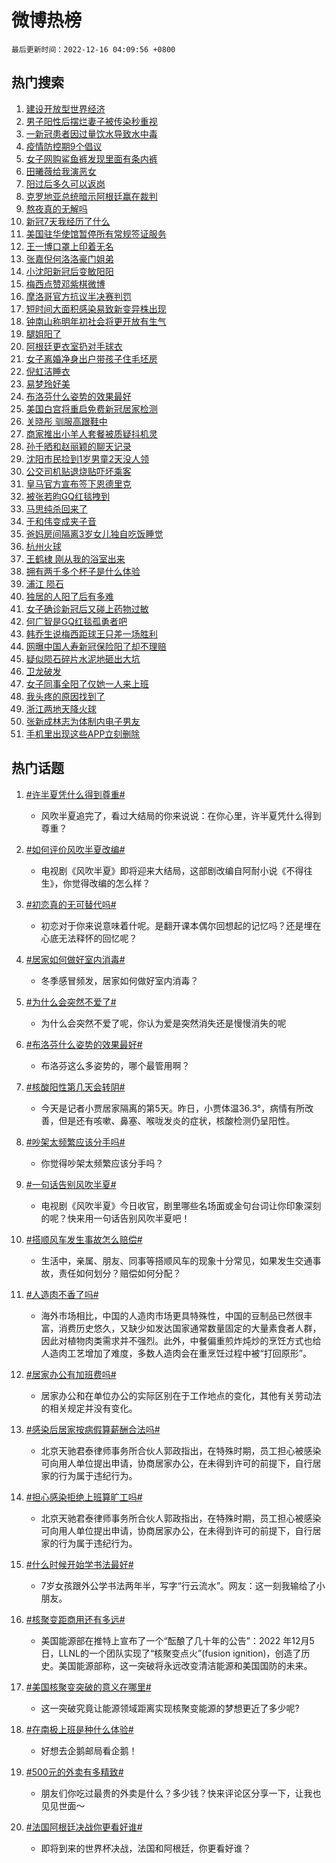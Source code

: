# 微博热榜

`最后更新时间：2022-12-16 04:09:56 +0800`

## 热门搜索

1. [建设开放型世界经济](https://m.weibo.cn/search?containerid=100103type%3D1%26t%3D10%26q%3D%23%E5%BB%BA%E8%AE%BE%E5%BC%80%E6%94%BE%E5%9E%8B%E4%B8%96%E7%95%8C%E7%BB%8F%E6%B5%8E%23&stream_entry_id=51&isnewpage=1&extparam=seat%3D1%26filter_type%3Drealtimehot%26c_type%3D51%26pos%3D0%26dgr%3D0%26cate%3D10103%26display_time%3D1671134995%26pre_seqid%3D167113499538701884818&luicode=10000011&lfid=106003type%253D25%2526t%253D3%2526disable_hot%253D1%2526filter_type%253Drealtimehot)
1. [男子阳性后摆烂妻子被传染秒重视](https://m.weibo.cn/search?containerid=100103type%3D1%26t%3D10%26q%3D%23%E7%94%B7%E5%AD%90%E9%98%B3%E6%80%A7%E5%90%8E%E6%91%86%E7%83%82%E5%A6%BB%E5%AD%90%E8%A2%AB%E4%BC%A0%E6%9F%93%E7%A7%92%E9%87%8D%E8%A7%86%23&stream_entry_id=31&isnewpage=1&extparam=seat%3D1%26realpos%3D1%26dgr%3D0%26q%3D%2523%25E7%2594%25B7%25E5%25AD%2590%25E9%2598%25B3%25E6%2580%25A7%25E5%2590%258E%25E6%2591%2586%25E7%2583%2582%25E5%25A6%25BB%25E5%25AD%2590%25E8%25A2%25AB%25E4%25BC%25A0%25E6%259F%2593%25E7%25A7%2592%25E9%2587%258D%25E8%25A7%2586%2523%26band_rank%3D1%26flag%3D2%26filter_type%3Drealtimehot%26c_type%3D31%26pos%3D0%26lcate%3D5001%26cate%3D5001%26display_time%3D1671134995%26pre_seqid%3D167113499538701884818&luicode=10000011&lfid=106003type%253D25%2526t%253D3%2526disable_hot%253D1%2526filter_type%253Drealtimehot)
1. [一新冠患者因过量饮水导致水中毒](https://m.weibo.cn/search?containerid=100103type%3D1%26t%3D10%26q%3D%23%E4%B8%80%E6%96%B0%E5%86%A0%E6%82%A3%E8%80%85%E5%9B%A0%E8%BF%87%E9%87%8F%E9%A5%AE%E6%B0%B4%E5%AF%BC%E8%87%B4%E6%B0%B4%E4%B8%AD%E6%AF%92%23&stream_entry_id=31&isnewpage=1&extparam=seat%3D1%26realpos%3D2%26dgr%3D0%26q%3D%2523%25E4%25B8%2580%25E6%2596%25B0%25E5%2586%25A0%25E6%2582%25A3%25E8%2580%2585%25E5%259B%25A0%25E8%25BF%2587%25E9%2587%258F%25E9%25A5%25AE%25E6%25B0%25B4%25E5%25AF%25BC%25E8%2587%25B4%25E6%25B0%25B4%25E4%25B8%25AD%25E6%25AF%2592%2523%26band_rank%3D2%26flag%3D0%26filter_type%3Drealtimehot%26c_type%3D31%26pos%3D1%26lcate%3D5001%26cate%3D5001%26display_time%3D1671134995%26pre_seqid%3D167113499538701884818&luicode=10000011&lfid=106003type%253D25%2526t%253D3%2526disable_hot%253D1%2526filter_type%253Drealtimehot)
1. [疫情防控期9个倡议](https://m.weibo.cn/search?containerid=100103type%3D1%26t%3D10%26q%3D%23%E7%96%AB%E6%83%85%E9%98%B2%E6%8E%A7%E6%9C%9F9%E4%B8%AA%E5%80%A1%E8%AE%AE%23&stream_entry_id=31&isnewpage=1&extparam=seat%3D1%26realpos%3D3%26dgr%3D0%26q%3D%2523%25E7%2596%25AB%25E6%2583%2585%25E9%2598%25B2%25E6%258E%25A7%25E6%259C%259F9%25E4%25B8%25AA%25E5%2580%25A1%25E8%25AE%25AE%2523%26band_rank%3D3%26flag%3D0%26filter_type%3Drealtimehot%26c_type%3D31%26pos%3D2%26lcate%3D5001%26cate%3D5001%26display_time%3D1671134995%26pre_seqid%3D167113499538701884818&luicode=10000011&lfid=106003type%253D25%2526t%253D3%2526disable_hot%253D1%2526filter_type%253Drealtimehot)
1. [女子网购鲨鱼裤发现里面有条内裤](https://m.weibo.cn/search?containerid=100103type%3D1%26t%3D10%26q%3D%23%E5%A5%B3%E5%AD%90%E7%BD%91%E8%B4%AD%E9%B2%A8%E9%B1%BC%E8%A3%A4%E5%8F%91%E7%8E%B0%E9%87%8C%E9%9D%A2%E6%9C%89%E6%9D%A1%E5%86%85%E8%A3%A4%23&stream_entry_id=31&isnewpage=1&extparam=seat%3D1%26realpos%3D4%26dgr%3D0%26q%3D%2523%25E5%25A5%25B3%25E5%25AD%2590%25E7%25BD%2591%25E8%25B4%25AD%25E9%25B2%25A8%25E9%25B1%25BC%25E8%25A3%25A4%25E5%258F%2591%25E7%258E%25B0%25E9%2587%258C%25E9%259D%25A2%25E6%259C%2589%25E6%259D%25A1%25E5%2586%2585%25E8%25A3%25A4%2523%26band_rank%3D4%26flag%3D0%26filter_type%3Drealtimehot%26c_type%3D31%26pos%3D3%26lcate%3D5001%26cate%3D5001%26display_time%3D1671134995%26pre_seqid%3D167113499538701884818&luicode=10000011&lfid=106003type%253D25%2526t%253D3%2526disable_hot%253D1%2526filter_type%253Drealtimehot)
1. [田曦薇给我演恶女](https://m.weibo.cn/search?containerid=100103type%3D1%26t%3D10%26q%3D%E7%94%B0%E6%9B%A6%E8%96%87%E7%BB%99%E6%88%91%E6%BC%94%E6%81%B6%E5%A5%B3&stream_entry_id=31&isnewpage=1&extparam=seat%3D1%26realpos%3D5%26dgr%3D0%26q%3D%25E7%2594%25B0%25E6%259B%25A6%25E8%2596%2587%25E7%25BB%2599%25E6%2588%2591%25E6%25BC%2594%25E6%2581%25B6%25E5%25A5%25B3%26band_rank%3D5%26flag%3D0%26filter_type%3Drealtimehot%26c_type%3D31%26pos%3D4%26lcate%3D5001%26cate%3D5001%26display_time%3D1671134995%26pre_seqid%3D167113499538701884818&luicode=10000011&lfid=106003type%253D25%2526t%253D3%2526disable_hot%253D1%2526filter_type%253Drealtimehot)
1. [阳过后多久可以返岗](https://m.weibo.cn/search?containerid=100103type%3D1%26t%3D10%26q%3D%23%E9%98%B3%E8%BF%87%E5%90%8E%E5%A4%9A%E4%B9%85%E5%8F%AF%E4%BB%A5%E8%BF%94%E5%B2%97%23&stream_entry_id=31&isnewpage=1&extparam=seat%3D1%26realpos%3D6%26dgr%3D0%26q%3D%2523%25E9%2598%25B3%25E8%25BF%2587%25E5%2590%258E%25E5%25A4%259A%25E4%25B9%2585%25E5%258F%25AF%25E4%25BB%25A5%25E8%25BF%2594%25E5%25B2%2597%2523%26band_rank%3D6%26flag%3D0%26filter_type%3Drealtimehot%26c_type%3D31%26pos%3D5%26lcate%3D5001%26cate%3D5001%26display_time%3D1671134995%26pre_seqid%3D167113499538701884818&luicode=10000011&lfid=106003type%253D25%2526t%253D3%2526disable_hot%253D1%2526filter_type%253Drealtimehot)
1. [克罗地亚总统暗示阿根廷赢在裁判](https://m.weibo.cn/search?containerid=100103type%3D1%26t%3D10%26q%3D%23%E5%85%8B%E7%BD%97%E5%9C%B0%E4%BA%9A%E6%80%BB%E7%BB%9F%E6%9A%97%E7%A4%BA%E9%98%BF%E6%A0%B9%E5%BB%B7%E8%B5%A2%E5%9C%A8%E8%A3%81%E5%88%A4%23&stream_entry_id=31&isnewpage=1&extparam=seat%3D1%26realpos%3D7%26dgr%3D0%26q%3D%2523%25E5%2585%258B%25E7%25BD%2597%25E5%259C%25B0%25E4%25BA%259A%25E6%2580%25BB%25E7%25BB%259F%25E6%259A%2597%25E7%25A4%25BA%25E9%2598%25BF%25E6%25A0%25B9%25E5%25BB%25B7%25E8%25B5%25A2%25E5%259C%25A8%25E8%25A3%2581%25E5%2588%25A4%2523%26band_rank%3D7%26flag%3D0%26filter_type%3Drealtimehot%26c_type%3D31%26pos%3D6%26lcate%3D5001%26cate%3D5001%26display_time%3D1671134995%26pre_seqid%3D167113499538701884818&luicode=10000011&lfid=106003type%253D25%2526t%253D3%2526disable_hot%253D1%2526filter_type%253Drealtimehot)
1. [熬夜真的无解吗](https://m.weibo.cn/search?containerid=100103type%3D1%26t%3D10%26q%3D%23%E7%86%AC%E5%A4%9C%E7%9C%9F%E7%9A%84%E6%97%A0%E8%A7%A3%E5%90%97%23&stream_entry_id=31&isnewpage=1&extparam=seat%3D1%26realpos%3D8%26dgr%3D0%26q%3D%2523%25E7%2586%25AC%25E5%25A4%259C%25E7%259C%259F%25E7%259A%2584%25E6%2597%25A0%25E8%25A7%25A3%25E5%2590%2597%2523%26band_rank%3D8%26flag%3D0%26filter_type%3Drealtimehot%26c_type%3D31%26pos%3D7%26lcate%3D5001%26cate%3D5001%26display_time%3D1671134995%26pre_seqid%3D167113499538701884818&luicode=10000011&lfid=106003type%253D25%2526t%253D3%2526disable_hot%253D1%2526filter_type%253Drealtimehot)
1. [新冠7天我经历了什么](https://m.weibo.cn/search?containerid=100103type%3D1%26t%3D10%26q%3D%23%E6%96%B0%E5%86%A07%E5%A4%A9%E6%88%91%E7%BB%8F%E5%8E%86%E4%BA%86%E4%BB%80%E4%B9%88%23&stream_entry_id=31&isnewpage=1&extparam=seat%3D1%26realpos%3D9%26dgr%3D0%26q%3D%2523%25E6%2596%25B0%25E5%2586%25A07%25E5%25A4%25A9%25E6%2588%2591%25E7%25BB%258F%25E5%258E%2586%25E4%25BA%2586%25E4%25BB%2580%25E4%25B9%2588%2523%26band_rank%3D9%26flag%3D0%26filter_type%3Drealtimehot%26c_type%3D31%26pos%3D8%26lcate%3D5001%26cate%3D5001%26display_time%3D1671134995%26pre_seqid%3D167113499538701884818&luicode=10000011&lfid=106003type%253D25%2526t%253D3%2526disable_hot%253D1%2526filter_type%253Drealtimehot)
1. [美国驻华使馆暂停所有常规签证服务](https://m.weibo.cn/search?containerid=100103type%3D1%26t%3D10%26q%3D%23%E7%BE%8E%E5%9B%BD%E9%A9%BB%E5%8D%8E%E4%BD%BF%E9%A6%86%E6%9A%82%E5%81%9C%E6%89%80%E6%9C%89%E5%B8%B8%E8%A7%84%E7%AD%BE%E8%AF%81%E6%9C%8D%E5%8A%A1%23&stream_entry_id=31&isnewpage=1&extparam=seat%3D1%26realpos%3D10%26dgr%3D0%26q%3D%2523%25E7%25BE%258E%25E5%259B%25BD%25E9%25A9%25BB%25E5%258D%258E%25E4%25BD%25BF%25E9%25A6%2586%25E6%259A%2582%25E5%2581%259C%25E6%2589%2580%25E6%259C%2589%25E5%25B8%25B8%25E8%25A7%2584%25E7%25AD%25BE%25E8%25AF%2581%25E6%259C%258D%25E5%258A%25A1%2523%26band_rank%3D10%26flag%3D0%26filter_type%3Drealtimehot%26c_type%3D31%26pos%3D9%26lcate%3D5001%26cate%3D5001%26display_time%3D1671134995%26pre_seqid%3D167113499538701884818&luicode=10000011&lfid=106003type%253D25%2526t%253D3%2526disable_hot%253D1%2526filter_type%253Drealtimehot)
1. [王一博口罩上印着无名](https://m.weibo.cn/search?containerid=100103type%3D1%26t%3D10%26q%3D%23%E7%8E%8B%E4%B8%80%E5%8D%9A%E5%8F%A3%E7%BD%A9%E4%B8%8A%E5%8D%B0%E7%9D%80%E6%97%A0%E5%90%8D%23&stream_entry_id=31&isnewpage=1&extparam=seat%3D1%26realpos%3D11%26dgr%3D0%26q%3D%2523%25E7%258E%258B%25E4%25B8%2580%25E5%258D%259A%25E5%258F%25A3%25E7%25BD%25A9%25E4%25B8%258A%25E5%258D%25B0%25E7%259D%2580%25E6%2597%25A0%25E5%2590%258D%2523%26band_rank%3D11%26flag%3D0%26filter_type%3Drealtimehot%26c_type%3D31%26pos%3D10%26lcate%3D5001%26cate%3D5001%26display_time%3D1671134995%26pre_seqid%3D167113499538701884818&luicode=10000011&lfid=106003type%253D25%2526t%253D3%2526disable_hot%253D1%2526filter_type%253Drealtimehot)
1. [张嘉倪何洛洛豪门姐弟](https://m.weibo.cn/search?containerid=100103type%3D1%26t%3D10%26q%3D%23%E5%BC%A0%E5%98%89%E5%80%AA%E4%BD%95%E6%B4%9B%E6%B4%9B%E8%B1%AA%E9%97%A8%E5%A7%90%E5%BC%9F%23&stream_entry_id=31&isnewpage=1&extparam=seat%3D1%26realpos%3D12%26dgr%3D0%26q%3D%2523%25E5%25BC%25A0%25E5%2598%2589%25E5%2580%25AA%25E4%25BD%2595%25E6%25B4%259B%25E6%25B4%259B%25E8%25B1%25AA%25E9%2597%25A8%25E5%25A7%2590%25E5%25BC%259F%2523%26band_rank%3D12%26flag%3D0%26filter_type%3Drealtimehot%26c_type%3D31%26pos%3D11%26lcate%3D5001%26cate%3D5001%26display_time%3D1671134995%26pre_seqid%3D167113499538701884818&luicode=10000011&lfid=106003type%253D25%2526t%253D3%2526disable_hot%253D1%2526filter_type%253Drealtimehot)
1. [小沈阳新冠后变敏阳阳](https://m.weibo.cn/search?containerid=100103type%3D1%26t%3D10%26q%3D%23%E5%B0%8F%E6%B2%88%E9%98%B3%E6%96%B0%E5%86%A0%E5%90%8E%E5%8F%98%E6%95%8F%E9%98%B3%E9%98%B3%23&stream_entry_id=31&isnewpage=1&extparam=seat%3D1%26realpos%3D13%26dgr%3D0%26q%3D%2523%25E5%25B0%258F%25E6%25B2%2588%25E9%2598%25B3%25E6%2596%25B0%25E5%2586%25A0%25E5%2590%258E%25E5%258F%2598%25E6%2595%258F%25E9%2598%25B3%25E9%2598%25B3%2523%26band_rank%3D13%26flag%3D0%26filter_type%3Drealtimehot%26c_type%3D31%26pos%3D12%26lcate%3D5001%26cate%3D5001%26display_time%3D1671134995%26pre_seqid%3D167113499538701884818&luicode=10000011&lfid=106003type%253D25%2526t%253D3%2526disable_hot%253D1%2526filter_type%253Drealtimehot)
1. [梅西点赞邓紫棋微博](https://m.weibo.cn/search?containerid=100103type%3D1%26t%3D10%26q%3D%23%E6%A2%85%E8%A5%BF%E7%82%B9%E8%B5%9E%E9%82%93%E7%B4%AB%E6%A3%8B%E5%BE%AE%E5%8D%9A%23&stream_entry_id=31&isnewpage=1&extparam=seat%3D1%26realpos%3D14%26dgr%3D0%26q%3D%2523%25E6%25A2%2585%25E8%25A5%25BF%25E7%2582%25B9%25E8%25B5%259E%25E9%2582%2593%25E7%25B4%25AB%25E6%25A3%258B%25E5%25BE%25AE%25E5%258D%259A%2523%26band_rank%3D14%26flag%3D0%26filter_type%3Drealtimehot%26c_type%3D31%26pos%3D13%26lcate%3D5001%26cate%3D5001%26display_time%3D1671134995%26pre_seqid%3D167113499538701884818&luicode=10000011&lfid=106003type%253D25%2526t%253D3%2526disable_hot%253D1%2526filter_type%253Drealtimehot)
1. [摩洛哥官方抗议半决赛判罚](https://m.weibo.cn/search?containerid=100103type%3D1%26t%3D10%26q%3D%23%E6%91%A9%E6%B4%9B%E5%93%A5%E5%AE%98%E6%96%B9%E6%8A%97%E8%AE%AE%E5%8D%8A%E5%86%B3%E8%B5%9B%E5%88%A4%E7%BD%9A%23&stream_entry_id=31&isnewpage=1&extparam=seat%3D1%26realpos%3D15%26dgr%3D0%26q%3D%2523%25E6%2591%25A9%25E6%25B4%259B%25E5%2593%25A5%25E5%25AE%2598%25E6%2596%25B9%25E6%258A%2597%25E8%25AE%25AE%25E5%258D%258A%25E5%2586%25B3%25E8%25B5%259B%25E5%2588%25A4%25E7%25BD%259A%2523%26band_rank%3D15%26flag%3D0%26filter_type%3Drealtimehot%26c_type%3D31%26pos%3D14%26lcate%3D5001%26cate%3D5001%26display_time%3D1671134995%26pre_seqid%3D167113499538701884818&luicode=10000011&lfid=106003type%253D25%2526t%253D3%2526disable_hot%253D1%2526filter_type%253Drealtimehot)
1. [短时间大面积感染易致新变异株出现](https://m.weibo.cn/search?containerid=100103type%3D1%26t%3D10%26q%3D%23%E7%9F%AD%E6%97%B6%E9%97%B4%E5%A4%A7%E9%9D%A2%E7%A7%AF%E6%84%9F%E6%9F%93%E6%98%93%E8%87%B4%E6%96%B0%E5%8F%98%E5%BC%82%E6%A0%AA%E5%87%BA%E7%8E%B0%23&stream_entry_id=31&isnewpage=1&extparam=seat%3D1%26realpos%3D16%26dgr%3D0%26q%3D%2523%25E7%259F%25AD%25E6%2597%25B6%25E9%2597%25B4%25E5%25A4%25A7%25E9%259D%25A2%25E7%25A7%25AF%25E6%2584%259F%25E6%259F%2593%25E6%2598%2593%25E8%2587%25B4%25E6%2596%25B0%25E5%258F%2598%25E5%25BC%2582%25E6%25A0%25AA%25E5%2587%25BA%25E7%258E%25B0%2523%26band_rank%3D16%26flag%3D0%26filter_type%3Drealtimehot%26c_type%3D31%26pos%3D15%26lcate%3D5001%26cate%3D5001%26display_time%3D1671134995%26pre_seqid%3D167113499538701884818&luicode=10000011&lfid=106003type%253D25%2526t%253D3%2526disable_hot%253D1%2526filter_type%253Drealtimehot)
1. [钟南山称明年初社会将更开放有生气](https://m.weibo.cn/search?containerid=100103type%3D1%26t%3D10%26q%3D%23%E9%92%9F%E5%8D%97%E5%B1%B1%E7%A7%B0%E6%98%8E%E5%B9%B4%E5%88%9D%E7%A4%BE%E4%BC%9A%E5%B0%86%E6%9B%B4%E5%BC%80%E6%94%BE%E6%9C%89%E7%94%9F%E6%B0%94%23&stream_entry_id=31&isnewpage=1&extparam=seat%3D1%26realpos%3D17%26dgr%3D0%26q%3D%2523%25E9%2592%259F%25E5%258D%2597%25E5%25B1%25B1%25E7%25A7%25B0%25E6%2598%258E%25E5%25B9%25B4%25E5%2588%259D%25E7%25A4%25BE%25E4%25BC%259A%25E5%25B0%2586%25E6%259B%25B4%25E5%25BC%2580%25E6%2594%25BE%25E6%259C%2589%25E7%2594%259F%25E6%25B0%2594%2523%26band_rank%3D17%26flag%3D0%26filter_type%3Drealtimehot%26c_type%3D31%26pos%3D16%26lcate%3D5001%26cate%3D5001%26display_time%3D1671134995%26pre_seqid%3D167113499538701884818&luicode=10000011&lfid=106003type%253D25%2526t%253D3%2526disable_hot%253D1%2526filter_type%253Drealtimehot)
1. [腿姐阳了](https://m.weibo.cn/search?containerid=100103type%3D1%26t%3D10%26q%3D%E8%85%BF%E5%A7%90%E9%98%B3%E4%BA%86&stream_entry_id=31&isnewpage=1&extparam=seat%3D1%26realpos%3D18%26dgr%3D0%26q%3D%25E8%2585%25BF%25E5%25A7%2590%25E9%2598%25B3%25E4%25BA%2586%26band_rank%3D18%26flag%3D2%26filter_type%3Drealtimehot%26c_type%3D31%26pos%3D17%26lcate%3D5001%26cate%3D5001%26display_time%3D1671134995%26pre_seqid%3D167113499538701884818&luicode=10000011&lfid=106003type%253D25%2526t%253D3%2526disable_hot%253D1%2526filter_type%253Drealtimehot)
1. [阿根廷更衣室扔对手球衣](https://m.weibo.cn/search?containerid=100103type%3D1%26t%3D10%26q%3D%23%E9%98%BF%E6%A0%B9%E5%BB%B7%E6%9B%B4%E8%A1%A3%E5%AE%A4%E6%89%94%E5%AF%B9%E6%89%8B%E7%90%83%E8%A1%A3%23&stream_entry_id=31&isnewpage=1&extparam=seat%3D1%26realpos%3D19%26dgr%3D0%26q%3D%2523%25E9%2598%25BF%25E6%25A0%25B9%25E5%25BB%25B7%25E6%259B%25B4%25E8%25A1%25A3%25E5%25AE%25A4%25E6%2589%2594%25E5%25AF%25B9%25E6%2589%258B%25E7%2590%2583%25E8%25A1%25A3%2523%26band_rank%3D19%26flag%3D0%26filter_type%3Drealtimehot%26c_type%3D31%26pos%3D18%26lcate%3D5001%26cate%3D5001%26display_time%3D1671134995%26pre_seqid%3D167113499538701884818&luicode=10000011&lfid=106003type%253D25%2526t%253D3%2526disable_hot%253D1%2526filter_type%253Drealtimehot)
1. [女子离婚净身出户带孩子住毛坯房](https://m.weibo.cn/search?containerid=100103type%3D1%26t%3D10%26q%3D%23%E5%A5%B3%E5%AD%90%E7%A6%BB%E5%A9%9A%E5%87%80%E8%BA%AB%E5%87%BA%E6%88%B7%E5%B8%A6%E5%AD%A9%E5%AD%90%E4%BD%8F%E6%AF%9B%E5%9D%AF%E6%88%BF%23&stream_entry_id=31&isnewpage=1&extparam=seat%3D1%26realpos%3D20%26dgr%3D0%26q%3D%2523%25E5%25A5%25B3%25E5%25AD%2590%25E7%25A6%25BB%25E5%25A9%259A%25E5%2587%2580%25E8%25BA%25AB%25E5%2587%25BA%25E6%2588%25B7%25E5%25B8%25A6%25E5%25AD%25A9%25E5%25AD%2590%25E4%25BD%258F%25E6%25AF%259B%25E5%259D%25AF%25E6%2588%25BF%2523%26band_rank%3D20%26flag%3D0%26filter_type%3Drealtimehot%26c_type%3D31%26pos%3D19%26lcate%3D5001%26cate%3D5001%26display_time%3D1671134995%26pre_seqid%3D167113499538701884818&luicode=10000011&lfid=106003type%253D25%2526t%253D3%2526disable_hot%253D1%2526filter_type%253Drealtimehot)
1. [倪虹洁睡衣](https://m.weibo.cn/search?containerid=100103type%3D1%26t%3D10%26q%3D%23%E5%80%AA%E8%99%B9%E6%B4%81%E7%9D%A1%E8%A1%A3%23&stream_entry_id=31&isnewpage=1&extparam=seat%3D1%26realpos%3D21%26dgr%3D0%26q%3D%2523%25E5%2580%25AA%25E8%2599%25B9%25E6%25B4%2581%25E7%259D%25A1%25E8%25A1%25A3%2523%26band_rank%3D21%26flag%3D0%26filter_type%3Drealtimehot%26c_type%3D31%26pos%3D20%26lcate%3D5001%26cate%3D5001%26display_time%3D1671134995%26pre_seqid%3D167113499538701884818&luicode=10000011&lfid=106003type%253D25%2526t%253D3%2526disable_hot%253D1%2526filter_type%253Drealtimehot)
1. [易梦玲好美](https://m.weibo.cn/search?containerid=100103type%3D1%26t%3D10%26q%3D%E6%98%93%E6%A2%A6%E7%8E%B2%E5%A5%BD%E7%BE%8E&stream_entry_id=31&isnewpage=1&extparam=seat%3D1%26realpos%3D22%26dgr%3D0%26q%3D%25E6%2598%2593%25E6%25A2%25A6%25E7%258E%25B2%25E5%25A5%25BD%25E7%25BE%258E%26band_rank%3D22%26flag%3D0%26filter_type%3Drealtimehot%26c_type%3D31%26pos%3D21%26lcate%3D5001%26cate%3D5001%26display_time%3D1671134995%26pre_seqid%3D167113499538701884818&luicode=10000011&lfid=106003type%253D25%2526t%253D3%2526disable_hot%253D1%2526filter_type%253Drealtimehot)
1. [布洛芬什么姿势的效果最好](https://m.weibo.cn/search?containerid=100103type%3D1%26t%3D10%26q%3D%23%E5%B8%83%E6%B4%9B%E8%8A%AC%E4%BB%80%E4%B9%88%E5%A7%BF%E5%8A%BF%E7%9A%84%E6%95%88%E6%9E%9C%E6%9C%80%E5%A5%BD%23&stream_entry_id=31&isnewpage=1&extparam=seat%3D1%26realpos%3D23%26dgr%3D0%26q%3D%2523%25E5%25B8%2583%25E6%25B4%259B%25E8%258A%25AC%25E4%25BB%2580%25E4%25B9%2588%25E5%25A7%25BF%25E5%258A%25BF%25E7%259A%2584%25E6%2595%2588%25E6%259E%259C%25E6%259C%2580%25E5%25A5%25BD%2523%26band_rank%3D23%26flag%3D0%26filter_type%3Drealtimehot%26c_type%3D31%26pos%3D22%26lcate%3D5001%26cate%3D5001%26display_time%3D1671134995%26pre_seqid%3D167113499538701884818&luicode=10000011&lfid=106003type%253D25%2526t%253D3%2526disable_hot%253D1%2526filter_type%253Drealtimehot)
1. [美国白宫将重启免费新冠居家检测](https://m.weibo.cn/search?containerid=100103type%3D1%26t%3D10%26q%3D%23%E7%BE%8E%E5%9B%BD%E7%99%BD%E5%AE%AB%E5%B0%86%E9%87%8D%E5%90%AF%E5%85%8D%E8%B4%B9%E6%96%B0%E5%86%A0%E5%B1%85%E5%AE%B6%E6%A3%80%E6%B5%8B%23&stream_entry_id=31&isnewpage=1&extparam=seat%3D1%26realpos%3D24%26dgr%3D0%26q%3D%2523%25E7%25BE%258E%25E5%259B%25BD%25E7%2599%25BD%25E5%25AE%25AB%25E5%25B0%2586%25E9%2587%258D%25E5%2590%25AF%25E5%2585%258D%25E8%25B4%25B9%25E6%2596%25B0%25E5%2586%25A0%25E5%25B1%2585%25E5%25AE%25B6%25E6%25A3%2580%25E6%25B5%258B%2523%26band_rank%3D24%26flag%3D0%26filter_type%3Drealtimehot%26c_type%3D31%26pos%3D23%26lcate%3D5001%26cate%3D5001%26display_time%3D1671134995%26pre_seqid%3D167113499538701884818&luicode=10000011&lfid=106003type%253D25%2526t%253D3%2526disable_hot%253D1%2526filter_type%253Drealtimehot)
1. [关晓彤 驯服高跟鞋中](https://m.weibo.cn/search?containerid=100103type%3D1%26t%3D10%26q%3D%E5%85%B3%E6%99%93%E5%BD%A4+%E9%A9%AF%E6%9C%8D%E9%AB%98%E8%B7%9F%E9%9E%8B%E4%B8%AD&stream_entry_id=31&isnewpage=1&extparam=seat%3D1%26realpos%3D25%26dgr%3D0%26q%3D%25E5%2585%25B3%25E6%2599%2593%25E5%25BD%25A4%2520%25E9%25A9%25AF%25E6%259C%258D%25E9%25AB%2598%25E8%25B7%259F%25E9%259E%258B%25E4%25B8%25AD%26band_rank%3D25%26flag%3D0%26filter_type%3Drealtimehot%26c_type%3D31%26pos%3D24%26lcate%3D5001%26cate%3D5001%26display_time%3D1671134995%26pre_seqid%3D167113499538701884818&luicode=10000011&lfid=106003type%253D25%2526t%253D3%2526disable_hot%253D1%2526filter_type%253Drealtimehot)
1. [商家推出小羊人套餐被质疑抖机灵](https://m.weibo.cn/search?containerid=100103type%3D1%26t%3D10%26q%3D%23%E5%95%86%E5%AE%B6%E6%8E%A8%E5%87%BA%E5%B0%8F%E7%BE%8A%E4%BA%BA%E5%A5%97%E9%A4%90%E8%A2%AB%E8%B4%A8%E7%96%91%E6%8A%96%E6%9C%BA%E7%81%B5%23&stream_entry_id=31&isnewpage=1&extparam=seat%3D1%26realpos%3D26%26dgr%3D0%26q%3D%2523%25E5%2595%2586%25E5%25AE%25B6%25E6%258E%25A8%25E5%2587%25BA%25E5%25B0%258F%25E7%25BE%258A%25E4%25BA%25BA%25E5%25A5%2597%25E9%25A4%2590%25E8%25A2%25AB%25E8%25B4%25A8%25E7%2596%2591%25E6%258A%2596%25E6%259C%25BA%25E7%2581%25B5%2523%26band_rank%3D26%26flag%3D0%26filter_type%3Drealtimehot%26c_type%3D31%26pos%3D25%26lcate%3D5001%26cate%3D5001%26display_time%3D1671134995%26pre_seqid%3D167113499538701884818&luicode=10000011&lfid=106003type%253D25%2526t%253D3%2526disable_hot%253D1%2526filter_type%253Drealtimehot)
1. [孙千晒和赵丽颖的聊天记录](https://m.weibo.cn/search?containerid=100103type%3D1%26t%3D10%26q%3D%23%E5%AD%99%E5%8D%83%E6%99%92%E5%92%8C%E8%B5%B5%E4%B8%BD%E9%A2%96%E7%9A%84%E8%81%8A%E5%A4%A9%E8%AE%B0%E5%BD%95%23&stream_entry_id=31&isnewpage=1&extparam=seat%3D1%26realpos%3D27%26dgr%3D0%26q%3D%2523%25E5%25AD%2599%25E5%258D%2583%25E6%2599%2592%25E5%2592%258C%25E8%25B5%25B5%25E4%25B8%25BD%25E9%25A2%2596%25E7%259A%2584%25E8%2581%258A%25E5%25A4%25A9%25E8%25AE%25B0%25E5%25BD%2595%2523%26band_rank%3D27%26flag%3D0%26filter_type%3Drealtimehot%26c_type%3D31%26pos%3D26%26lcate%3D5001%26cate%3D5001%26display_time%3D1671134995%26pre_seqid%3D167113499538701884818&luicode=10000011&lfid=106003type%253D25%2526t%253D3%2526disable_hot%253D1%2526filter_type%253Drealtimehot)
1. [沈阳市民捡到1岁男童2天没人领](https://m.weibo.cn/search?containerid=100103type%3D1%26t%3D10%26q%3D%23%E6%B2%88%E9%98%B3%E5%B8%82%E6%B0%91%E6%8D%A1%E5%88%B01%E5%B2%81%E7%94%B7%E7%AB%A52%E5%A4%A9%E6%B2%A1%E4%BA%BA%E9%A2%86%23&stream_entry_id=31&isnewpage=1&extparam=seat%3D1%26realpos%3D28%26dgr%3D0%26q%3D%2523%25E6%25B2%2588%25E9%2598%25B3%25E5%25B8%2582%25E6%25B0%2591%25E6%258D%25A1%25E5%2588%25B01%25E5%25B2%2581%25E7%2594%25B7%25E7%25AB%25A52%25E5%25A4%25A9%25E6%25B2%25A1%25E4%25BA%25BA%25E9%25A2%2586%2523%26band_rank%3D28%26flag%3D0%26filter_type%3Drealtimehot%26c_type%3D31%26pos%3D27%26lcate%3D5001%26cate%3D5001%26display_time%3D1671134995%26pre_seqid%3D167113499538701884818&luicode=10000011&lfid=106003type%253D25%2526t%253D3%2526disable_hot%253D1%2526filter_type%253Drealtimehot)
1. [公交司机贴退烧贴吓坏乘客](https://m.weibo.cn/search?containerid=100103type%3D1%26t%3D10%26q%3D%23%E5%85%AC%E4%BA%A4%E5%8F%B8%E6%9C%BA%E8%B4%B4%E9%80%80%E7%83%A7%E8%B4%B4%E5%90%93%E5%9D%8F%E4%B9%98%E5%AE%A2%23&stream_entry_id=31&isnewpage=1&extparam=seat%3D1%26realpos%3D29%26dgr%3D0%26q%3D%2523%25E5%2585%25AC%25E4%25BA%25A4%25E5%258F%25B8%25E6%259C%25BA%25E8%25B4%25B4%25E9%2580%2580%25E7%2583%25A7%25E8%25B4%25B4%25E5%2590%2593%25E5%259D%258F%25E4%25B9%2598%25E5%25AE%25A2%2523%26band_rank%3D29%26flag%3D0%26filter_type%3Drealtimehot%26c_type%3D31%26pos%3D28%26lcate%3D5001%26cate%3D5001%26display_time%3D1671134995%26pre_seqid%3D167113499538701884818&luicode=10000011&lfid=106003type%253D25%2526t%253D3%2526disable_hot%253D1%2526filter_type%253Drealtimehot)
1. [皇马官方宣布签下恩德里克](https://m.weibo.cn/search?containerid=100103type%3D1%26t%3D10%26q%3D%23%E7%9A%87%E9%A9%AC%E5%AE%98%E6%96%B9%E5%AE%A3%E5%B8%83%E7%AD%BE%E4%B8%8B%E6%81%A9%E5%BE%B7%E9%87%8C%E5%85%8B%23&stream_entry_id=31&isnewpage=1&extparam=seat%3D1%26realpos%3D30%26dgr%3D0%26q%3D%2523%25E7%259A%2587%25E9%25A9%25AC%25E5%25AE%2598%25E6%2596%25B9%25E5%25AE%25A3%25E5%25B8%2583%25E7%25AD%25BE%25E4%25B8%258B%25E6%2581%25A9%25E5%25BE%25B7%25E9%2587%258C%25E5%2585%258B%2523%26band_rank%3D30%26flag%3D0%26filter_type%3Drealtimehot%26c_type%3D31%26pos%3D29%26lcate%3D5001%26cate%3D5001%26display_time%3D1671134995%26pre_seqid%3D167113499538701884818&luicode=10000011&lfid=106003type%253D25%2526t%253D3%2526disable_hot%253D1%2526filter_type%253Drealtimehot)
1. [被张若昀GQ红毯拽到](https://m.weibo.cn/search?containerid=100103type%3D1%26t%3D10%26q%3D%23%E8%A2%AB%E5%BC%A0%E8%8B%A5%E6%98%80GQ%E7%BA%A2%E6%AF%AF%E6%8B%BD%E5%88%B0%23&stream_entry_id=31&isnewpage=1&extparam=seat%3D1%26realpos%3D31%26dgr%3D0%26q%3D%2523%25E8%25A2%25AB%25E5%25BC%25A0%25E8%258B%25A5%25E6%2598%2580GQ%25E7%25BA%25A2%25E6%25AF%25AF%25E6%258B%25BD%25E5%2588%25B0%2523%26band_rank%3D31%26flag%3D0%26filter_type%3Drealtimehot%26c_type%3D31%26pos%3D30%26lcate%3D5001%26cate%3D5001%26display_time%3D1671134995%26pre_seqid%3D167113499538701884818&luicode=10000011&lfid=106003type%253D25%2526t%253D3%2526disable_hot%253D1%2526filter_type%253Drealtimehot)
1. [马思纯杀回来了](https://m.weibo.cn/search?containerid=100103type%3D1%26t%3D10%26q%3D%23%E9%A9%AC%E6%80%9D%E7%BA%AF%E6%9D%80%E5%9B%9E%E6%9D%A5%E4%BA%86%23&stream_entry_id=31&isnewpage=1&extparam=seat%3D1%26realpos%3D32%26dgr%3D0%26q%3D%2523%25E9%25A9%25AC%25E6%2580%259D%25E7%25BA%25AF%25E6%259D%2580%25E5%259B%259E%25E6%259D%25A5%25E4%25BA%2586%2523%26band_rank%3D32%26flag%3D0%26filter_type%3Drealtimehot%26c_type%3D31%26pos%3D31%26lcate%3D5001%26cate%3D5001%26display_time%3D1671134995%26pre_seqid%3D167113499538701884818&luicode=10000011&lfid=106003type%253D25%2526t%253D3%2526disable_hot%253D1%2526filter_type%253Drealtimehot)
1. [于和伟变成夹子音](https://m.weibo.cn/search?containerid=100103type%3D1%26t%3D10%26q%3D%23%E4%BA%8E%E5%92%8C%E4%BC%9F%E5%8F%98%E6%88%90%E5%A4%B9%E5%AD%90%E9%9F%B3%23&stream_entry_id=31&isnewpage=1&extparam=seat%3D1%26realpos%3D33%26dgr%3D0%26q%3D%2523%25E4%25BA%258E%25E5%2592%258C%25E4%25BC%259F%25E5%258F%2598%25E6%2588%2590%25E5%25A4%25B9%25E5%25AD%2590%25E9%259F%25B3%2523%26band_rank%3D33%26flag%3D0%26filter_type%3Drealtimehot%26c_type%3D31%26pos%3D32%26lcate%3D5001%26cate%3D5001%26display_time%3D1671134995%26pre_seqid%3D167113499538701884818&luicode=10000011&lfid=106003type%253D25%2526t%253D3%2526disable_hot%253D1%2526filter_type%253Drealtimehot)
1. [爸妈房间隔离3岁女儿独自吃饭睡觉](https://m.weibo.cn/search?containerid=100103type%3D1%26t%3D10%26q%3D%23%E7%88%B8%E5%A6%88%E6%88%BF%E9%97%B4%E9%9A%94%E7%A6%BB3%E5%B2%81%E5%A5%B3%E5%84%BF%E7%8B%AC%E8%87%AA%E5%90%83%E9%A5%AD%E7%9D%A1%E8%A7%89%23&stream_entry_id=31&isnewpage=1&extparam=seat%3D1%26realpos%3D34%26dgr%3D0%26q%3D%2523%25E7%2588%25B8%25E5%25A6%2588%25E6%2588%25BF%25E9%2597%25B4%25E9%259A%2594%25E7%25A6%25BB3%25E5%25B2%2581%25E5%25A5%25B3%25E5%2584%25BF%25E7%258B%25AC%25E8%2587%25AA%25E5%2590%2583%25E9%25A5%25AD%25E7%259D%25A1%25E8%25A7%2589%2523%26band_rank%3D34%26flag%3D0%26filter_type%3Drealtimehot%26c_type%3D31%26pos%3D33%26lcate%3D5001%26cate%3D5001%26display_time%3D1671134995%26pre_seqid%3D167113499538701884818&luicode=10000011&lfid=106003type%253D25%2526t%253D3%2526disable_hot%253D1%2526filter_type%253Drealtimehot)
1. [杭州火球](https://m.weibo.cn/search?containerid=100103type%3D1%26t%3D10%26q%3D%23%E6%9D%AD%E5%B7%9E%E7%81%AB%E7%90%83%23&stream_entry_id=31&isnewpage=1&extparam=seat%3D1%26realpos%3D35%26dgr%3D0%26q%3D%2523%25E6%259D%25AD%25E5%25B7%259E%25E7%2581%25AB%25E7%2590%2583%2523%26band_rank%3D35%26flag%3D0%26filter_type%3Drealtimehot%26c_type%3D31%26pos%3D34%26lcate%3D5001%26cate%3D5001%26display_time%3D1671134995%26pre_seqid%3D167113499538701884818&luicode=10000011&lfid=106003type%253D25%2526t%253D3%2526disable_hot%253D1%2526filter_type%253Drealtimehot)
1. [王鹤棣 刚从我的浴室出来](https://m.weibo.cn/search?containerid=100103type%3D1%26t%3D10%26q%3D%E7%8E%8B%E9%B9%A4%E6%A3%A3+%E5%88%9A%E4%BB%8E%E6%88%91%E7%9A%84%E6%B5%B4%E5%AE%A4%E5%87%BA%E6%9D%A5&stream_entry_id=31&isnewpage=1&extparam=seat%3D1%26realpos%3D36%26dgr%3D0%26q%3D%25E7%258E%258B%25E9%25B9%25A4%25E6%25A3%25A3%2520%25E5%2588%259A%25E4%25BB%258E%25E6%2588%2591%25E7%259A%2584%25E6%25B5%25B4%25E5%25AE%25A4%25E5%2587%25BA%25E6%259D%25A5%26band_rank%3D36%26flag%3D0%26filter_type%3Drealtimehot%26c_type%3D31%26pos%3D35%26lcate%3D5001%26cate%3D5001%26display_time%3D1671134995%26pre_seqid%3D167113499538701884818&luicode=10000011&lfid=106003type%253D25%2526t%253D3%2526disable_hot%253D1%2526filter_type%253Drealtimehot)
1. [拥有两千多个杯子是什么体验](https://m.weibo.cn/search?containerid=100103type%3D1%26t%3D10%26q%3D%23%E6%8B%A5%E6%9C%89%E4%B8%A4%E5%8D%83%E5%A4%9A%E4%B8%AA%E6%9D%AF%E5%AD%90%E6%98%AF%E4%BB%80%E4%B9%88%E4%BD%93%E9%AA%8C%23&stream_entry_id=31&isnewpage=1&extparam=seat%3D1%26realpos%3D37%26dgr%3D0%26q%3D%2523%25E6%258B%25A5%25E6%259C%2589%25E4%25B8%25A4%25E5%258D%2583%25E5%25A4%259A%25E4%25B8%25AA%25E6%259D%25AF%25E5%25AD%2590%25E6%2598%25AF%25E4%25BB%2580%25E4%25B9%2588%25E4%25BD%2593%25E9%25AA%258C%2523%26band_rank%3D37%26flag%3D0%26filter_type%3Drealtimehot%26c_type%3D31%26pos%3D36%26lcate%3D5001%26cate%3D5001%26display_time%3D1671134995%26pre_seqid%3D167113499538701884818&luicode=10000011&lfid=106003type%253D25%2526t%253D3%2526disable_hot%253D1%2526filter_type%253Drealtimehot)
1. [浦江 陨石](https://m.weibo.cn/search?containerid=100103type%3D1%26t%3D10%26q%3D%E6%B5%A6%E6%B1%9F+%E9%99%A8%E7%9F%B3&stream_entry_id=31&isnewpage=1&extparam=seat%3D1%26realpos%3D38%26dgr%3D0%26q%3D%25E6%25B5%25A6%25E6%25B1%259F%2520%25E9%2599%25A8%25E7%259F%25B3%26band_rank%3D38%26flag%3D0%26filter_type%3Drealtimehot%26c_type%3D31%26pos%3D37%26lcate%3D5001%26cate%3D5001%26display_time%3D1671134995%26pre_seqid%3D167113499538701884818&luicode=10000011&lfid=106003type%253D25%2526t%253D3%2526disable_hot%253D1%2526filter_type%253Drealtimehot)
1. [独居的人阳了后有多难](https://m.weibo.cn/search?containerid=100103type%3D1%26t%3D10%26q%3D%23%E7%8B%AC%E5%B1%85%E7%9A%84%E4%BA%BA%E9%98%B3%E4%BA%86%E5%90%8E%E6%9C%89%E5%A4%9A%E9%9A%BE%23&stream_entry_id=31&isnewpage=1&extparam=seat%3D1%26realpos%3D39%26dgr%3D0%26q%3D%2523%25E7%258B%25AC%25E5%25B1%2585%25E7%259A%2584%25E4%25BA%25BA%25E9%2598%25B3%25E4%25BA%2586%25E5%2590%258E%25E6%259C%2589%25E5%25A4%259A%25E9%259A%25BE%2523%26band_rank%3D39%26flag%3D0%26filter_type%3Drealtimehot%26c_type%3D31%26pos%3D38%26lcate%3D5001%26cate%3D5001%26display_time%3D1671134995%26pre_seqid%3D167113499538701884818&luicode=10000011&lfid=106003type%253D25%2526t%253D3%2526disable_hot%253D1%2526filter_type%253Drealtimehot)
1. [女子确诊新冠后又碰上药物过敏](https://m.weibo.cn/search?containerid=100103type%3D1%26t%3D10%26q%3D%23%E5%A5%B3%E5%AD%90%E7%A1%AE%E8%AF%8A%E6%96%B0%E5%86%A0%E5%90%8E%E5%8F%88%E7%A2%B0%E4%B8%8A%E8%8D%AF%E7%89%A9%E8%BF%87%E6%95%8F%23&stream_entry_id=31&isnewpage=1&extparam=seat%3D1%26realpos%3D40%26dgr%3D0%26q%3D%2523%25E5%25A5%25B3%25E5%25AD%2590%25E7%25A1%25AE%25E8%25AF%258A%25E6%2596%25B0%25E5%2586%25A0%25E5%2590%258E%25E5%258F%2588%25E7%25A2%25B0%25E4%25B8%258A%25E8%258D%25AF%25E7%2589%25A9%25E8%25BF%2587%25E6%2595%258F%2523%26band_rank%3D40%26flag%3D0%26filter_type%3Drealtimehot%26c_type%3D31%26pos%3D39%26lcate%3D5001%26cate%3D5001%26display_time%3D1671134995%26pre_seqid%3D167113499538701884818&luicode=10000011&lfid=106003type%253D25%2526t%253D3%2526disable_hot%253D1%2526filter_type%253Drealtimehot)
1. [何广智是GQ红毯孤勇者吧](https://m.weibo.cn/search?containerid=100103type%3D1%26t%3D10%26q%3D%23%E4%BD%95%E5%B9%BF%E6%99%BA%E6%98%AFGQ%E7%BA%A2%E6%AF%AF%E5%AD%A4%E5%8B%87%E8%80%85%E5%90%A7%23&stream_entry_id=31&isnewpage=1&extparam=seat%3D1%26realpos%3D41%26dgr%3D0%26q%3D%2523%25E4%25BD%2595%25E5%25B9%25BF%25E6%2599%25BA%25E6%2598%25AFGQ%25E7%25BA%25A2%25E6%25AF%25AF%25E5%25AD%25A4%25E5%258B%2587%25E8%2580%2585%25E5%2590%25A7%2523%26band_rank%3D41%26flag%3D0%26filter_type%3Drealtimehot%26c_type%3D31%26pos%3D40%26lcate%3D5001%26cate%3D5001%26display_time%3D1671134995%26pre_seqid%3D167113499538701884818&luicode=10000011&lfid=106003type%253D25%2526t%253D3%2526disable_hot%253D1%2526filter_type%253Drealtimehot)
1. [韩乔生说梅西距球王只差一场胜利](https://m.weibo.cn/search?containerid=100103type%3D1%26t%3D10%26q%3D%23%E9%9F%A9%E4%B9%94%E7%94%9F%E8%AF%B4%E6%A2%85%E8%A5%BF%E8%B7%9D%E7%90%83%E7%8E%8B%E5%8F%AA%E5%B7%AE%E4%B8%80%E5%9C%BA%E8%83%9C%E5%88%A9%23&stream_entry_id=31&isnewpage=1&extparam=seat%3D1%26realpos%3D42%26dgr%3D0%26q%3D%2523%25E9%259F%25A9%25E4%25B9%2594%25E7%2594%259F%25E8%25AF%25B4%25E6%25A2%2585%25E8%25A5%25BF%25E8%25B7%259D%25E7%2590%2583%25E7%258E%258B%25E5%258F%25AA%25E5%25B7%25AE%25E4%25B8%2580%25E5%259C%25BA%25E8%2583%259C%25E5%2588%25A9%2523%26band_rank%3D42%26flag%3D1%26filter_type%3Drealtimehot%26c_type%3D31%26pos%3D41%26lcate%3D5001%26cate%3D5001%26display_time%3D1671134995%26pre_seqid%3D167113499538701884818&luicode=10000011&lfid=106003type%253D25%2526t%253D3%2526disable_hot%253D1%2526filter_type%253Drealtimehot)
1. [网曝中国人寿新冠保险阳了却不理赔](https://m.weibo.cn/search?containerid=100103type%3D1%26t%3D10%26q%3D%23%E7%BD%91%E6%9B%9D%E4%B8%AD%E5%9B%BD%E4%BA%BA%E5%AF%BF%E6%96%B0%E5%86%A0%E4%BF%9D%E9%99%A9%E9%98%B3%E4%BA%86%E5%8D%B4%E4%B8%8D%E7%90%86%E8%B5%94%23&stream_entry_id=31&isnewpage=1&extparam=seat%3D1%26realpos%3D43%26dgr%3D0%26q%3D%2523%25E7%25BD%2591%25E6%259B%259D%25E4%25B8%25AD%25E5%259B%25BD%25E4%25BA%25BA%25E5%25AF%25BF%25E6%2596%25B0%25E5%2586%25A0%25E4%25BF%259D%25E9%2599%25A9%25E9%2598%25B3%25E4%25BA%2586%25E5%258D%25B4%25E4%25B8%258D%25E7%2590%2586%25E8%25B5%2594%2523%26band_rank%3D43%26flag%3D0%26filter_type%3Drealtimehot%26c_type%3D31%26pos%3D42%26lcate%3D5001%26cate%3D5001%26display_time%3D1671134995%26pre_seqid%3D167113499538701884818&luicode=10000011&lfid=106003type%253D25%2526t%253D3%2526disable_hot%253D1%2526filter_type%253Drealtimehot)
1. [疑似陨石碎片水泥地砸出大坑](https://m.weibo.cn/search?containerid=100103type%3D1%26t%3D10%26q%3D%23%E7%96%91%E4%BC%BC%E9%99%A8%E7%9F%B3%E7%A2%8E%E7%89%87%E6%B0%B4%E6%B3%A5%E5%9C%B0%E7%A0%B8%E5%87%BA%E5%A4%A7%E5%9D%91%23&stream_entry_id=31&isnewpage=1&extparam=seat%3D1%26realpos%3D44%26dgr%3D0%26q%3D%2523%25E7%2596%2591%25E4%25BC%25BC%25E9%2599%25A8%25E7%259F%25B3%25E7%25A2%258E%25E7%2589%2587%25E6%25B0%25B4%25E6%25B3%25A5%25E5%259C%25B0%25E7%25A0%25B8%25E5%2587%25BA%25E5%25A4%25A7%25E5%259D%2591%2523%26band_rank%3D44%26flag%3D0%26filter_type%3Drealtimehot%26c_type%3D31%26pos%3D43%26lcate%3D5001%26cate%3D5001%26display_time%3D1671134995%26pre_seqid%3D167113499538701884818&luicode=10000011&lfid=106003type%253D25%2526t%253D3%2526disable_hot%253D1%2526filter_type%253Drealtimehot)
1. [卫龙破发](https://m.weibo.cn/search?containerid=100103type%3D1%26t%3D10%26q%3D%23%E5%8D%AB%E9%BE%99%E7%A0%B4%E5%8F%91%23&stream_entry_id=31&isnewpage=1&extparam=seat%3D1%26realpos%3D45%26dgr%3D0%26q%3D%2523%25E5%258D%25AB%25E9%25BE%2599%25E7%25A0%25B4%25E5%258F%2591%2523%26band_rank%3D45%26flag%3D0%26filter_type%3Drealtimehot%26c_type%3D31%26pos%3D44%26lcate%3D5001%26cate%3D5001%26display_time%3D1671134995%26pre_seqid%3D167113499538701884818&luicode=10000011&lfid=106003type%253D25%2526t%253D3%2526disable_hot%253D1%2526filter_type%253Drealtimehot)
1. [女子同事全阳了仅她一人来上班](https://m.weibo.cn/search?containerid=100103type%3D1%26t%3D10%26q%3D%23%E5%A5%B3%E5%AD%90%E5%90%8C%E4%BA%8B%E5%85%A8%E9%98%B3%E4%BA%86%E4%BB%85%E5%A5%B9%E4%B8%80%E4%BA%BA%E6%9D%A5%E4%B8%8A%E7%8F%AD%23&stream_entry_id=31&isnewpage=1&extparam=seat%3D1%26realpos%3D46%26dgr%3D0%26q%3D%2523%25E5%25A5%25B3%25E5%25AD%2590%25E5%2590%258C%25E4%25BA%258B%25E5%2585%25A8%25E9%2598%25B3%25E4%25BA%2586%25E4%25BB%2585%25E5%25A5%25B9%25E4%25B8%2580%25E4%25BA%25BA%25E6%259D%25A5%25E4%25B8%258A%25E7%258F%25AD%2523%26band_rank%3D46%26flag%3D0%26filter_type%3Drealtimehot%26c_type%3D31%26pos%3D45%26lcate%3D5001%26cate%3D5001%26display_time%3D1671134995%26pre_seqid%3D167113499538701884818&luicode=10000011&lfid=106003type%253D25%2526t%253D3%2526disable_hot%253D1%2526filter_type%253Drealtimehot)
1. [我头疼的原因找到了](https://m.weibo.cn/search?containerid=100103type%3D1%26t%3D10%26q%3D%23%E6%88%91%E5%A4%B4%E7%96%BC%E7%9A%84%E5%8E%9F%E5%9B%A0%E6%89%BE%E5%88%B0%E4%BA%86%23&stream_entry_id=31&isnewpage=1&extparam=seat%3D1%26realpos%3D47%26dgr%3D0%26q%3D%2523%25E6%2588%2591%25E5%25A4%25B4%25E7%2596%25BC%25E7%259A%2584%25E5%258E%259F%25E5%259B%25A0%25E6%2589%25BE%25E5%2588%25B0%25E4%25BA%2586%2523%26band_rank%3D47%26flag%3D0%26filter_type%3Drealtimehot%26c_type%3D31%26pos%3D46%26lcate%3D5001%26cate%3D5001%26display_time%3D1671134995%26pre_seqid%3D167113499538701884818&luicode=10000011&lfid=106003type%253D25%2526t%253D3%2526disable_hot%253D1%2526filter_type%253Drealtimehot)
1. [浙江两地天降火球](https://m.weibo.cn/search?containerid=100103type%3D1%26t%3D10%26q%3D%23%E6%B5%99%E6%B1%9F%E4%B8%A4%E5%9C%B0%E5%A4%A9%E9%99%8D%E7%81%AB%E7%90%83%23&stream_entry_id=31&isnewpage=1&extparam=seat%3D1%26realpos%3D48%26dgr%3D0%26q%3D%2523%25E6%25B5%2599%25E6%25B1%259F%25E4%25B8%25A4%25E5%259C%25B0%25E5%25A4%25A9%25E9%2599%258D%25E7%2581%25AB%25E7%2590%2583%2523%26band_rank%3D48%26flag%3D0%26filter_type%3Drealtimehot%26c_type%3D31%26pos%3D47%26lcate%3D5001%26cate%3D5001%26display_time%3D1671134995%26pre_seqid%3D167113499538701884818&luicode=10000011&lfid=106003type%253D25%2526t%253D3%2526disable_hot%253D1%2526filter_type%253Drealtimehot)
1. [张新成林志为体制内电子男友](https://m.weibo.cn/search?containerid=100103type%3D1%26t%3D10%26q%3D%23%E5%BC%A0%E6%96%B0%E6%88%90%E6%9E%97%E5%BF%97%E4%B8%BA%E4%BD%93%E5%88%B6%E5%86%85%E7%94%B5%E5%AD%90%E7%94%B7%E5%8F%8B%23&stream_entry_id=31&isnewpage=1&extparam=seat%3D1%26realpos%3D49%26dgr%3D0%26q%3D%2523%25E5%25BC%25A0%25E6%2596%25B0%25E6%2588%2590%25E6%259E%2597%25E5%25BF%2597%25E4%25B8%25BA%25E4%25BD%2593%25E5%2588%25B6%25E5%2586%2585%25E7%2594%25B5%25E5%25AD%2590%25E7%2594%25B7%25E5%258F%258B%2523%26band_rank%3D49%26flag%3D1%26filter_type%3Drealtimehot%26c_type%3D31%26pos%3D48%26lcate%3D5001%26cate%3D5001%26display_time%3D1671134995%26pre_seqid%3D167113499538701884818&luicode=10000011&lfid=106003type%253D25%2526t%253D3%2526disable_hot%253D1%2526filter_type%253Drealtimehot)
1. [手机里出现这些APP立刻删除](https://m.weibo.cn/search?containerid=100103type%3D1%26t%3D10%26q%3D%23%E6%89%8B%E6%9C%BA%E9%87%8C%E5%87%BA%E7%8E%B0%E8%BF%99%E4%BA%9BAPP%E7%AB%8B%E5%88%BB%E5%88%A0%E9%99%A4%23&stream_entry_id=31&isnewpage=1&extparam=seat%3D1%26realpos%3D50%26dgr%3D0%26q%3D%2523%25E6%2589%258B%25E6%259C%25BA%25E9%2587%258C%25E5%2587%25BA%25E7%258E%25B0%25E8%25BF%2599%25E4%25BA%259BAPP%25E7%25AB%258B%25E5%2588%25BB%25E5%2588%25A0%25E9%2599%25A4%2523%26band_rank%3D50%26flag%3D0%26filter_type%3Drealtimehot%26c_type%3D31%26pos%3D49%26lcate%3D5001%26cate%3D5001%26display_time%3D1671134995%26pre_seqid%3D167113499538701884818&luicode=10000011&lfid=106003type%253D25%2526t%253D3%2526disable_hot%253D1%2526filter_type%253Drealtimehot)

## 热门话题

1. [#许半夏凭什么得到尊重#](https://m.weibo.cn/search?containerid=231522type%3D1%26t%3D10%26q%3D%23%E8%AE%B8%E5%8D%8A%E5%A4%8F%E5%87%AD%E4%BB%80%E4%B9%88%E5%BE%97%E5%88%B0%E5%B0%8A%E9%87%8D%23&stream_entry_id=128&isnewpage=1&extparam=seat%3D1%26dgr%3D0%26lcate%3D5004%26c_type%3D128%26pos%3D1-0-0%26unitid%3D1671087447878%26cate%3D5004%26display_time%3D1671134996%26pre_seqid%3D167113499648602210578&luicode=10000011&lfid=231648_-_4)
    - 风吹半夏追完了，看过大结局的你来说说：在你心里，许半夏凭什么得到尊重？

1. [#如何评价风吹半夏改编#](https://m.weibo.cn/search?containerid=231522type%3D1%26t%3D10%26q%3D%23%E5%A6%82%E4%BD%95%E8%AF%84%E4%BB%B7%E9%A3%8E%E5%90%B9%E5%8D%8A%E5%A4%8F%E6%94%B9%E7%BC%96%23&stream_entry_id=128&isnewpage=1&extparam=seat%3D1%26dgr%3D0%26lcate%3D5004%26c_type%3D128%26pos%3D1-0-1%26unitid%3D1671091020573%26cate%3D5004%26display_time%3D1671134996%26pre_seqid%3D167113499648602210578&luicode=10000011&lfid=231648_-_4)
    - 电视剧《风吹半夏》即将迎来大结局，这部剧改编自阿耐小说《不得往生》，你觉得改编的怎么样？

1. [#初恋真的无可替代吗#](https://m.weibo.cn/search?containerid=231522type%3D1%26t%3D10%26q%3D%23%E5%88%9D%E6%81%8B%E7%9C%9F%E7%9A%84%E6%97%A0%E5%8F%AF%E6%9B%BF%E4%BB%A3%E5%90%97%23&stream_entry_id=128&isnewpage=1&extparam=seat%3D1%26dgr%3D0%26lcate%3D5004%26c_type%3D128%26pos%3D1-0-2%26unitid%3D1671105412841%26cate%3D5004%26display_time%3D1671134996%26pre_seqid%3D167113499648602210578&luicode=10000011&lfid=231648_-_4)
    - 初恋对于你来说意味着什呢。是翻开课本偶尔回想起的记忆吗？还是埋在心底无法释怀的回忆呢？

1. [#居家如何做好室内消毒#](https://m.weibo.cn/search?containerid=231522type%3D1%26t%3D10%26q%3D%23%E5%B1%85%E5%AE%B6%E5%A6%82%E4%BD%95%E5%81%9A%E5%A5%BD%E5%AE%A4%E5%86%85%E6%B6%88%E6%AF%92%23&stream_entry_id=128&isnewpage=1&extparam=seat%3D1%26dgr%3D0%26lcate%3D5004%26c_type%3D128%26pos%3D1-0-3%26unitid%3D1671095221810%26cate%3D5004%26display_time%3D1671134996%26pre_seqid%3D167113499648602210578&luicode=10000011&lfid=231648_-_4)
    - 冬季感冒频发，居家如何做好室内消毒？

1. [#为什么会突然不爱了#](https://m.weibo.cn/search?containerid=231522type%3D1%26t%3D10%26q%3D%23%E4%B8%BA%E4%BB%80%E4%B9%88%E4%BC%9A%E7%AA%81%E7%84%B6%E4%B8%8D%E7%88%B1%E4%BA%86%23&stream_entry_id=128&isnewpage=1&extparam=seat%3D1%26dgr%3D0%26lcate%3D5004%26c_type%3D128%26pos%3D1-0-4%26unitid%3D1671013012754%26cate%3D5004%26display_time%3D1671134996%26pre_seqid%3D167113499648602210578&luicode=10000011&lfid=231648_-_4)
    - 为什么会突然不爱了呢，你认为爱是突然消失还是慢慢消失的呢

1. [#布洛芬什么姿势的效果最好#](https://m.weibo.cn/search?containerid=231522type%3D1%26t%3D10%26q%3D%23%E5%B8%83%E6%B4%9B%E8%8A%AC%E4%BB%80%E4%B9%88%E5%A7%BF%E5%8A%BF%E7%9A%84%E6%95%88%E6%9E%9C%E6%9C%80%E5%A5%BD%23&stream_entry_id=128&isnewpage=1&extparam=seat%3D1%26dgr%3D0%26lcate%3D5004%26c_type%3D128%26pos%3D1-0-5%26unitid%3D1671113216031%26cate%3D5004%26display_time%3D1671134996%26pre_seqid%3D167113499648602210578&luicode=10000011&lfid=231648_-_4)
    - 布洛芬这么多姿势的，哪个最管用啊？

1. [#核酸阳性第几天会转阴#](https://m.weibo.cn/search?containerid=231522type%3D1%26t%3D10%26q%3D%23%E6%A0%B8%E9%85%B8%E9%98%B3%E6%80%A7%E7%AC%AC%E5%87%A0%E5%A4%A9%E4%BC%9A%E8%BD%AC%E9%98%B4%23&stream_entry_id=128&isnewpage=1&extparam=seat%3D1%26dgr%3D0%26lcate%3D5004%26c_type%3D128%26pos%3D1-0-6%26unitid%3D1670978837718%26cate%3D5004%26display_time%3D1671134996%26pre_seqid%3D167113499648602210578&luicode=10000011&lfid=231648_-_4)
    - 今天是记者小贾居家隔离的第5天。昨日，小贾体温36.3°，病情有所改善，但是还有咳嗽、鼻塞、喉咙发炎的症状，核酸检测仍呈阳性。

1. [#吵架太频繁应该分手吗#](https://m.weibo.cn/search?containerid=231522type%3D1%26t%3D10%26q%3D%23%E5%90%B5%E6%9E%B6%E5%A4%AA%E9%A2%91%E7%B9%81%E5%BA%94%E8%AF%A5%E5%88%86%E6%89%8B%E5%90%97%23&stream_entry_id=128&isnewpage=1&extparam=seat%3D1%26dgr%3D0%26lcate%3D5004%26c_type%3D128%26pos%3D1-0-7%26unitid%3D1671025619035%26cate%3D5004%26display_time%3D1671134996%26pre_seqid%3D167113499648602210578&luicode=10000011&lfid=231648_-_4)
    - 你觉得吵架太频繁应该分手吗？

1. [#一句话告别风吹半夏#](https://m.weibo.cn/search?containerid=231522type%3D1%26t%3D10%26q%3D%23%E4%B8%80%E5%8F%A5%E8%AF%9D%E5%91%8A%E5%88%AB%E9%A3%8E%E5%90%B9%E5%8D%8A%E5%A4%8F%23&stream_entry_id=128&isnewpage=1&extparam=seat%3D1%26dgr%3D0%26lcate%3D5004%26c_type%3D128%26pos%3D1-0-8%26unitid%3D1671004921177%26cate%3D5004%26display_time%3D1671134996%26pre_seqid%3D167113499648602210578&luicode=10000011&lfid=231648_-_4)
    - 电视剧《风吹半夏》今日收官，剧里哪些名场面或金句台词让你印象深刻的呢？快来用一句话告别风吹半夏吧！

1. [#搭顺风车发生事故怎么赔偿#](https://m.weibo.cn/search?containerid=231522type%3D1%26t%3D10%26q%3D%23%E6%90%AD%E9%A1%BA%E9%A3%8E%E8%BD%A6%E5%8F%91%E7%94%9F%E4%BA%8B%E6%95%85%E6%80%8E%E4%B9%88%E8%B5%94%E5%81%BF%23&stream_entry_id=128&isnewpage=1&extparam=seat%3D1%26dgr%3D0%26lcate%3D5004%26c_type%3D128%26pos%3D1-0-9%26unitid%3D1671021438617%26cate%3D5004%26display_time%3D1671134996%26pre_seqid%3D167113499648602210578&luicode=10000011&lfid=231648_-_4)
    - 生活中，亲属、朋友、同事等搭顺风车的现象十分常见，如果发生交通事故，责任如何划分？赔偿如何分配？

1. [#人造肉不香了吗#](https://m.weibo.cn/search?containerid=231522type%3D1%26t%3D10%26q%3D%23%E4%BA%BA%E9%80%A0%E8%82%89%E4%B8%8D%E9%A6%99%E4%BA%86%E5%90%97%23&stream_entry_id=128&isnewpage=1&extparam=seat%3D1%26dgr%3D0%26lcate%3D5004%26c_type%3D128%26pos%3D1-0-10%26unitid%3D1671021441069%26cate%3D5004%26display_time%3D1671134996%26pre_seqid%3D167113499648602210578&luicode=10000011&lfid=231648_-_4)
    - 海外市场相比，中国的人造肉市场更具特殊性，中国的豆制品已然很丰富，消费历史悠久，又缺少如发达国家通常数量固定的大量素食者人群，因此对植物肉类需求并不强烈。此外，中餐偏重煎炸炖炒的烹饪方式也给人造肉工艺增加了难度，多数人造肉会在重烹饪过程中被“打回原形”。

1. [#居家办公有加班费吗#](https://m.weibo.cn/search?containerid=231522type%3D1%26t%3D10%26q%3D%23%E5%B1%85%E5%AE%B6%E5%8A%9E%E5%85%AC%E6%9C%89%E5%8A%A0%E7%8F%AD%E8%B4%B9%E5%90%97%23&stream_entry_id=128&isnewpage=1&extparam=seat%3D1%26dgr%3D0%26lcate%3D5004%26c_type%3D128%26pos%3D1-0-11%26unitid%3D1671009731647%26cate%3D5004%26display_time%3D1671134996%26pre_seqid%3D167113499648602210578&luicode=10000011&lfid=231648_-_4)
    - 居家办公和在单位办公的实际区别在于工作地点的变化，其他有关劳动法的相关规定并没有变化。

1. [#感染后居家按病假算薪酬合法吗#](https://m.weibo.cn/search?containerid=231522type%3D1%26t%3D10%26q%3D%23%E6%84%9F%E6%9F%93%E5%90%8E%E5%B1%85%E5%AE%B6%E6%8C%89%E7%97%85%E5%81%87%E7%AE%97%E8%96%AA%E9%85%AC%E5%90%88%E6%B3%95%E5%90%97%23&stream_entry_id=128&isnewpage=1&extparam=seat%3D1%26dgr%3D0%26lcate%3D5004%26c_type%3D128%26pos%3D1-0-12%26unitid%3D1671005541241%26cate%3D5004%26display_time%3D1671134996%26pre_seqid%3D167113499648602210578&luicode=10000011&lfid=231648_-_4)
    - 北京天驰君泰律师事务所合伙人郭政指出，在特殊时期，员工担心被感染可向用人单位提出申请，协商居家办公，在未得到许可的前提下，自行居家的行为属于违纪行为。

1. [#担心感染拒绝上班算旷工吗#](https://m.weibo.cn/search?containerid=231522type%3D1%26t%3D10%26q%3D%23%E6%8B%85%E5%BF%83%E6%84%9F%E6%9F%93%E6%8B%92%E7%BB%9D%E4%B8%8A%E7%8F%AD%E7%AE%97%E6%97%B7%E5%B7%A5%E5%90%97%23&stream_entry_id=128&isnewpage=1&extparam=seat%3D1%26dgr%3D0%26lcate%3D5004%26c_type%3D128%26pos%3D1-0-13%26unitid%3D1671004927509%26cate%3D5004%26display_time%3D1671134996%26pre_seqid%3D167113499648602210578&luicode=10000011&lfid=231648_-_4)
    - 北京天驰君泰律师事务所合伙人郭政指出，在特殊时期，员工担心被感染可向用人单位提出申请，协商居家办公，在未得到许可的前提下，自行居家的行为属于违纪行为。

1. [#什么时候开始学书法最好#](https://m.weibo.cn/search?containerid=231522type%3D1%26t%3D10%26q%3D%23%E4%BB%80%E4%B9%88%E6%97%B6%E5%80%99%E5%BC%80%E5%A7%8B%E5%AD%A6%E4%B9%A6%E6%B3%95%E6%9C%80%E5%A5%BD%23&stream_entry_id=128&isnewpage=1&extparam=seat%3D1%26dgr%3D0%26lcate%3D5004%26c_type%3D128%26pos%3D1-0-14%26unitid%3D1671002520094%26cate%3D5004%26display_time%3D1671134996%26pre_seqid%3D167113499648602210578&luicode=10000011&lfid=231648_-_4)
    - 7岁女孩跟外公学书法两年半，写字“行云流水”。网友：这一刻我输给了小朋友。

1. [#核聚变距商用还有多远#](https://m.weibo.cn/search?containerid=231522type%3D1%26t%3D10%26q%3D%23%E6%A0%B8%E8%81%9A%E5%8F%98%E8%B7%9D%E5%95%86%E7%94%A8%E8%BF%98%E6%9C%89%E5%A4%9A%E8%BF%9C%23&stream_entry_id=128&isnewpage=1&extparam=seat%3D1%26dgr%3D0%26lcate%3D5004%26c_type%3D128%26pos%3D1-0-15%26unitid%3D1670997138166%26cate%3D5004%26display_time%3D1671134996%26pre_seqid%3D167113499648602210578&luicode=10000011&lfid=231648_-_4)
    - 美国能源部在推特上宣布了一个“酝酿了几十年的公告”：2022 年12月5日，LLNL的一个团队实现了“核聚变点火”(fusion ignition)，创造了历史。美国能源部称，这一突破将永远改变清洁能源和美国国防的未来。

1. [#美国核聚变突破的意义在哪里#](https://m.weibo.cn/search?containerid=231522type%3D1%26t%3D10%26q%3D%23%E7%BE%8E%E5%9B%BD%E6%A0%B8%E8%81%9A%E5%8F%98%E7%AA%81%E7%A0%B4%E7%9A%84%E6%84%8F%E4%B9%89%E5%9C%A8%E5%93%AA%E9%87%8C%23&stream_entry_id=128&isnewpage=1&extparam=seat%3D1%26dgr%3D0%26lcate%3D5004%26c_type%3D128%26pos%3D1-0-16%26unitid%3D1670988430393%26cate%3D5004%26display_time%3D1671134996%26pre_seqid%3D167113499648602210578&luicode=10000011&lfid=231648_-_4)
    - 这一突破究竟让能源领域距离实现核聚变能源的梦想更近了多少呢?

1. [#在南极上班是种什么体验#](https://m.weibo.cn/search?containerid=231522type%3D1%26t%3D10%26q%3D%23%E5%9C%A8%E5%8D%97%E6%9E%81%E4%B8%8A%E7%8F%AD%E6%98%AF%E7%A7%8D%E4%BB%80%E4%B9%88%E4%BD%93%E9%AA%8C%23&stream_entry_id=128&isnewpage=1&extparam=seat%3D1%26dgr%3D0%26lcate%3D5004%26c_type%3D128%26pos%3D1-0-17%26unitid%3D1670985430001%26cate%3D5004%26display_time%3D1671134996%26pre_seqid%3D167113499648602210578&luicode=10000011&lfid=231648_-_4)
    - 好想去企鹅邮局看企鹅！

1. [#500元的外卖有多精致#](https://m.weibo.cn/search?containerid=231522type%3D1%26t%3D10%26q%3D%23500%E5%85%83%E7%9A%84%E5%A4%96%E5%8D%96%E6%9C%89%E5%A4%9A%E7%B2%BE%E8%87%B4%23&stream_entry_id=128&isnewpage=1&extparam=seat%3D1%26dgr%3D0%26lcate%3D5004%26c_type%3D128%26pos%3D1-0-18%26unitid%3D1671103924519%26cate%3D5004%26display_time%3D1671134996%26pre_seqid%3D167113499648602210578&luicode=10000011&lfid=231648_-_4)
    - 朋友们你吃过最贵的外卖是什么？多少钱？快来评论区分享一下，让我也见见世面～

1. [#法国阿根廷决战你更看好谁#](https://m.weibo.cn/search?containerid=231522type%3D1%26t%3D10%26q%3D%23%E6%B3%95%E5%9B%BD%E9%98%BF%E6%A0%B9%E5%BB%B7%E5%86%B3%E6%88%98%E4%BD%A0%E6%9B%B4%E7%9C%8B%E5%A5%BD%E8%B0%81%23&stream_entry_id=128&isnewpage=1&extparam=seat%3D1%26dgr%3D0%26lcate%3D5004%26c_type%3D128%26pos%3D1-0-19%26unitid%3D1671103307925%26cate%3D5004%26display_time%3D1671134996%26pre_seqid%3D167113499648602210578&luicode=10000011&lfid=231648_-_4)
    - 即将到来的世界杯决战，法国和阿根廷，你更看好谁？


